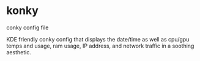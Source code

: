 # konky
conky config file

KDE friendly conky config that displays the date/time as well as
cpu/gpu temps and usage, ram usage, IP address, and network traffic
in a soothing aesthetic. 
